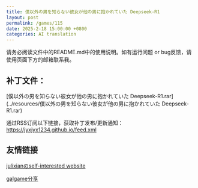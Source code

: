 ```yaml
---
title: 僕以外の男を知らない彼女が他の男に抱かれていた Deepseek-R1
layout: post
permalink: /games/115
date: 2025-2-18 15:00:00 +0800
categories: AI translation
---
```



请务必阅读文件中的README.md中的使用说明。如有运行问题 or bug反馈，请使用页面下方的邮箱联系我。



## 补丁文件：

[僕以外の男を知らない彼女が他の男に抱かれていた Deepseek-R1.rar](../resources/僕以外の男を知らない彼女が他の男に抱かれていた Deepseek-R1.rar)

 

通过RSS订阅以下链接，获取补丁发布/更新通知：https://jyxjyx1234.github.io/feed.xml

## 友情链接

[julixianのself-interested website](https://julixian-siw.worldsystem.top/) 

[galgame分享](https://t.me/galgpt)